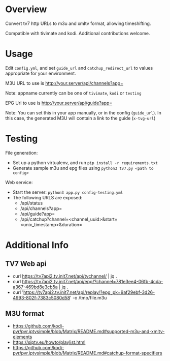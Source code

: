 # Overview

Convert tv7 http URLs to m3u and xmltv format, allowing timeshifting.

Compatible with tivimate and kodi.  Additional contributions welcome.

# Usage

Edit `config.yml`, and set `guide_url` and `catchup_redirect_url` to values
appropriate for your environment.

M3U URL to use is http://your.server/api/channels?app=<appname>

Note: appname currently can be one of `tivimate`, `kodi` or `testing`

EPG Url to use is http://your.server/api/guide?app=<appname>

Note: You can set this in your app manually, or in the config (`guide_url`).
In this case, the generated M3U will contain a link to the guide (`x-tvg-url`)


# Testing

File generation:
* Set up a python virtualenv, and run `pip install -r requirements.txt`
* Generate sample m3u and epg files using `python3 tv7.py <path to config>`

Web service:
* Start the server: `python3 app.py config-testing.yml`
* The following URLS are exposed:
  * /api/status
  * /api/channels?app=<app>
  * /api/guide?app=<app>
  * /api/catchup?channel=<channel_uuid>&start=<unix_timestamp>&duration=<seconds>

# Additional Info

## TV7 Web api

* curl https://tv7api2.tv.init7.net/api/tvchannel/ | jq .
* curl https://tv7api2.tv.init7.net/api/epg/?channel=781e3ee4-06fb-4cda-a367-469bd8e3cb5a | jq .
* curl 'https://tv7api2.tv.init7.net/api/replay/?epg_pk=9af29ebf-3d26-4993-802f-7383c5080d58' -o /tmp/file.m3u

## M3U format
* https://github.com/kodi-pvr/pvr.iptvsimple/blob/Matrix/README.md#supported-m3u-and-xmltv-elements
* https://siptv.eu/howto/playlist.html
* https://github.com/kodi-pvr/pvr.iptvsimple/blob/Matrix/README.md#catchup-format-specifiers
